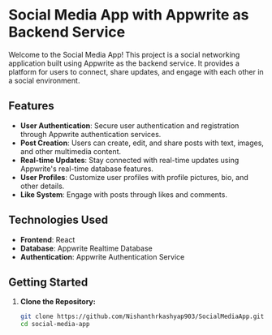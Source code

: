 # Social Media App with Appwrite as Backend Service 

Welcome to the Social Media App! This project is a social networking application built using Appwrite as the backend service. It provides a platform for users to connect, share updates, and engage with each other in a social environment.

## Features

- **User Authentication**: Secure user authentication and registration through Appwrite authentication services.
- **Post Creation**: Users can create, edit, and share posts with text, images, and other multimedia content.
- **Real-time Updates**: Stay connected with real-time updates using Appwrite's real-time database features.
- **User Profiles**: Customize user profiles with profile pictures, bio, and other details.
- **Like System**: Engage with posts through likes and comments.

## Technologies Used

- **Frontend**: React
- **Database**: Appwrite Realtime Database
- **Authentication**: Appwrite Authentication Service

## Getting Started

1. **Clone the Repository:**
   ```bash
   git clone https://github.com/Nishanthrkashyap903/SocialMediaApp.git
   cd social-media-app

